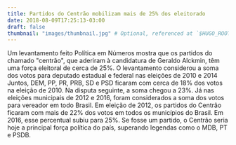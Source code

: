 ```yaml
---
title: Partidos do Centrão mobilizam mais de 25% dos eleitorado
date: 2018-08-09T17:25:13-03:00
draft: false
thumbnail: "images/thumbnail.jpg" # Optional, referenced at `$HUGO_ROOT/static/images/thumbnail.jpg`
---
```


Um levantamento feito Política em Números mostra que os partidos do chamado "centrão", que aderiram à candidatura de Geraldo Alckmin, têm uma força eleitoral de cerca de 25%.
O levantamento considerou a soma dos votos para deputado estadual e federal nas eleições de 2010 e 2014 Juntos, DEM, PP, PR, PRB, SD e PSD ficaram com cerca de 18%
dos votos na eleição de 2010. Na disputa seguinte, a soma chegou a 23%. Já nas eleições municipais de 2012 e 2016, foram considerados a soma dos votos para vereador em
todo Brasil. Em eleição de 2012, os partidos do Centrão ficaram com mais de 22% dos votos em todos os municípios do Brasil. Em 2016, esse percentual subiu para 25%.
Se fosse um partido, o Centrão seria hoje a principal força política do país, superando legendas como o MDB, PT e PSDB. 


